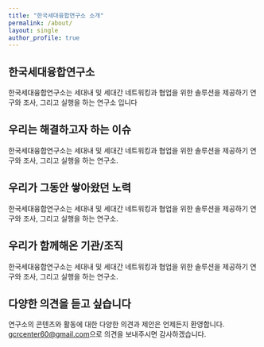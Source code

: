 ```yaml
---
title: "한국세대융합연구소 소개"
permalink: /about/
layout: single
author_profile: true
---
```


## 한국세대융합연구소
한국세대융합연구소는 세대내 및 세대간 네트워킹과 협업을 위한 솔루션을 제공하기 연구와 조사, 그리고 실행을 하는 연구소 입니다

## 우리는 해결하고자 하는 이슈
한국세대융합연구소는 세대내 및 세대간 네트워킹과 협업을 위한 솔루션을 제공하기 연구와 조사, 그리고 실행을 하는 연구소.

## 우리가 그동안 쌓아왔던 노력 
한국세대융합연구소는 세대내 및 세대간 네트워킹과 협업을 위한 솔루션을 제공하기 연구와 조사, 그리고 실행을 하는 연구소.

## 우리가 함께해온 기관/조직 
한국세대융합연구소는 세대내 및 세대간 네트워킹과 협업을 위한 솔루션을 제공하기 연구와 조사, 그리고 실행을 하는 연구소.

## 다양한 의견을 듣고 싶습니다
연구소의 콘텐츠와 활동에 대한 다양한 의견과 제안은 언제든지 환영합니다. <gcrcenter60@gmail.com>으로 의견을 보내주시면 감사하겠습니다. 